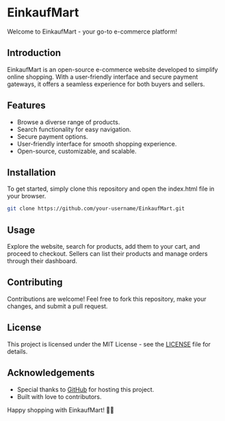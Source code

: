 # EinkaufMart

Welcome to EinkaufMart - your go-to e-commerce platform!

## Introduction

EinkaufMart is an open-source e-commerce website developed to simplify online shopping. With a user-friendly interface and secure payment gateways, it offers a seamless experience for both buyers and sellers.

## Features

- Browse a diverse range of products.
- Search functionality for easy navigation.
- Secure payment options.
- User-friendly interface for smooth shopping experience.
- Open-source, customizable, and scalable.

## Installation

To get started, simply clone this repository and open the index.html file in your browser.

```bash
git clone https://github.com/your-username/EinkaufMart.git
```

## Usage

Explore the website, search for products, add them to your cart, and proceed to checkout. Sellers can list their products and manage orders through their dashboard.

## Contributing

Contributions are welcome! Feel free to fork this repository, make your changes, and submit a pull request.

## License

This project is licensed under the MIT License - see the [LICENSE](LICENSE) file for details.

## Acknowledgements

- Special thanks to [GitHub](https://parthasarathy27.github.io/Ecommerce-Website/) for hosting this project.
- Built with love to contributors.

Happy shopping with EinkaufMart! 🛒🎉
